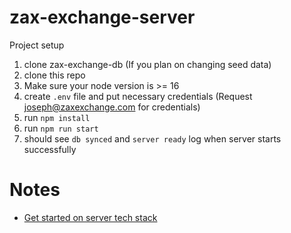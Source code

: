 # zax-exchange-server

Project setup

1. clone zax-exchange-db (If you plan on changing seed data)
2. clone this repo
3. Make sure your node version is >= 16
4. create `.env` file and put necessary credentials (Request joseph@zaxexchange.com for credentials)
5. run `npm install`
6. run `npm run start`
7. should see `db synced` and `server ready` log when server starts successfully

# Notes
- [Get started on server tech stack](https://github.com/Zax-Exchange/zax-exchange-server/wiki/Get-Started)
